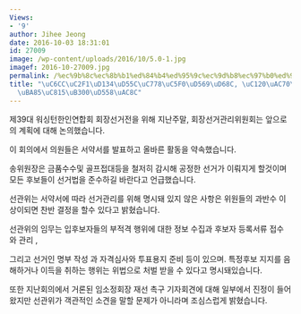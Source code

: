 ```yaml
---
Views:
- '9'
author: Jihee Jeong
date: 2016-10-03 18:31:01
id: 27009
image: /wp-content/uploads/2016/10/5.0-1.jpg
imagef: 2016-10-27009.jpg
permalink: /%ec%9b%8c%ec%8b%b1%ed%84%b4%ed%95%9c%ec%9d%b8%ec%97%b0%ed%95%a9%ed%9a%8c-%ec%84%a0%ea%b1%b0%ec%a0%84-%ea%b3%b5%eb%aa%85%ec%a0%95%eb%8c%80%ed%95%98%ea%b2%8c/
title: "\uC6CC\uC2F1\uD134\uD55C\uC778\uC5F0\uD569\uD68C, \uC120\uAC70\uC804 \uACF5\
  \uBA85\uC815\uB300\uD558\uAC8C"
---
```


제39대 워싱턴한인연합회 회장선거전을 위해 지난주말, 회장선거관리위원회는 앞으로의 계획에 대해 논의했습니다.

이 회의에서 의원들은 서약서를 발표하고 올바른 활동을 약속했습니다.

송위원장은 금품수수및 골프접대등을 철저히 감시해 공정한 선거가 이뤄지게 할것이며 모든 후보들이 선거법을 준수하길 바란다고 언급했습니다.

선관위는 서약서에 따라 선거관리를 위해 명시돼 있지 않은 사항은 위원들의 과반수 이상이되면 찬반 결정을 할수 있다고 밝혔습니다.

선관위의 임무는 입후보자들의 부적격 행위에 대한 정보 수집과 후보자 등록서류 접수 와 관리 ,
  
그리고 선거인 명부 작성 과 자격심사와 투표용지 준비 등이 있으며. 특정후보 지지를 음해하거나 이득을 취하는 행위는 위법으로 처벌 받을 수 있다고 명시돼있습니다.

또한 지난회의에서 거론된 임소정회장 재선 촉구 기자회견에 대해 일부에서 진정이 들어왔지만 선관위가 객관적인 소견을 말할 문제가 아니라며 조심스럽게 밝혔습니다.